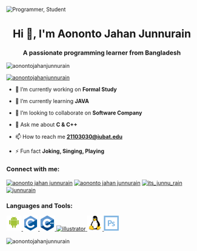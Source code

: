 ![Programmer, Student](https://scontent.fdac7-1.fna.fbcdn.net/v/t39.30808-6/309267731_1175389646347564_144135783660339040_n.jpg?_nc_cat=105&ccb=1-7&_nc_sid=09cbfe&_nc_eui2=AeHD6uG_lgzqHSogj7YfzMGXPIHa587EALQ8gdrnzsQAtK022fRMSNY36VzBjr0HbYl0quyZ6wD3eAUBMJeV2w4H&_nc_ohc=gapQ_1e7SlUAX9Y9K-q&tn=aog3VGQRR0D-Kt-m&_nc_ht=scontent.fdac7-1.fna&oh=00_AT90MWJGVUoKPLP1wy6H8t41_Q38y2ElKzVRx8R6RrqQQA&oe=6351E3BC)
<h1 align="center">Hi 👋, I'm Aononto Jahan Junnurain</h1>
<h3 align="center">A passionate programming learner from Bangladesh</h3>

<p align="left"> <img src="https://komarev.com/ghpvc/?username=aonontojahanjunnurain&label=Profile%20views&color=0e75b6&style=flat" alt="aonontojahanjunnurain" /> </p>

<p align="left"> <a href="https://github.com/ryo-ma/github-profile-trophy"><img src="https://github-profile-trophy.vercel.app/?username=aonontojahanjunnurain" alt="aonontojahanjunnurain" /></a> </p>

- 🔭 I’m currently working on **Formal Study**

- 🌱 I’m currently learning **JAVA**

- 👯 I’m looking to collaborate on **Software Company**

- 💬 Ask me about **C & C++**

- 📫 How to reach me **21103030@iubat.edu**

- ⚡ Fun fact **Joking, Singing, Playing**

<h3 align="left">Connect with me:</h3>
<p align="left">
<a href="https://linkedin.com/in/aononto jahan junnurain" target="blank"><img align="center" src="https://raw.githubusercontent.com/rahuldkjain/github-profile-readme-generator/master/src/images/icons/Social/linked-in-alt.svg" alt="aononto jahan junnurain" height="30" width="40" /></a>
<a href="https://fb.com/aononto jahan junnurain" target="blank"><img align="center" src="https://raw.githubusercontent.com/rahuldkjain/github-profile-readme-generator/master/src/images/icons/Social/facebook.svg" alt="aononto jahan junnurain" height="30" width="40" /></a>
<a href="https://instagram.com/its_junnu_rain" target="blank"><img align="center" src="https://raw.githubusercontent.com/rahuldkjain/github-profile-readme-generator/master/src/images/icons/Social/instagram.svg" alt="its_junnu_rain" height="30" width="40" /></a>
<a href="https://www.youtube.com/c/junnurain" target="blank"><img align="center" src="https://raw.githubusercontent.com/rahuldkjain/github-profile-readme-generator/master/src/images/icons/Social/youtube.svg" alt="junnurain" height="30" width="40" /></a>
</p>

<h3 align="left">Languages and Tools:</h3>
<p align="left"> <a href="https://developer.android.com" target="_blank" rel="noreferrer"> <img src="https://raw.githubusercontent.com/devicons/devicon/master/icons/android/android-original-wordmark.svg" alt="android" width="40" height="40"/> </a> <a href="https://www.cprogramming.com/" target="_blank" rel="noreferrer"> <img src="https://raw.githubusercontent.com/devicons/devicon/master/icons/c/c-original.svg" alt="c" width="40" height="40"/> </a> <a href="https://www.w3schools.com/cpp/" target="_blank" rel="noreferrer"> <img src="https://raw.githubusercontent.com/devicons/devicon/master/icons/cplusplus/cplusplus-original.svg" alt="cplusplus" width="40" height="40"/> </a> <a href="https://www.adobe.com/in/products/illustrator.html" target="_blank" rel="noreferrer"> <img src="https://www.vectorlogo.zone/logos/adobe_illustrator/adobe_illustrator-icon.svg" alt="illustrator" width="40" height="40"/> </a> <a href="https://www.linux.org/" target="_blank" rel="noreferrer"> <img src="https://raw.githubusercontent.com/devicons/devicon/master/icons/linux/linux-original.svg" alt="linux" width="40" height="40"/> </a> <a href="https://www.photoshop.com/en" target="_blank" rel="noreferrer"> <img src="https://raw.githubusercontent.com/devicons/devicon/master/icons/photoshop/photoshop-line.svg" alt="photoshop" width="40" height="40"/> </a> </p>

<p><img align="center" src="https://github-readme-stats.vercel.app/api/top-langs?username=aonontojahanjunnurain&show_icons=true&locale=en&layout=compact" alt="aonontojahanjunnurain" /></p>
